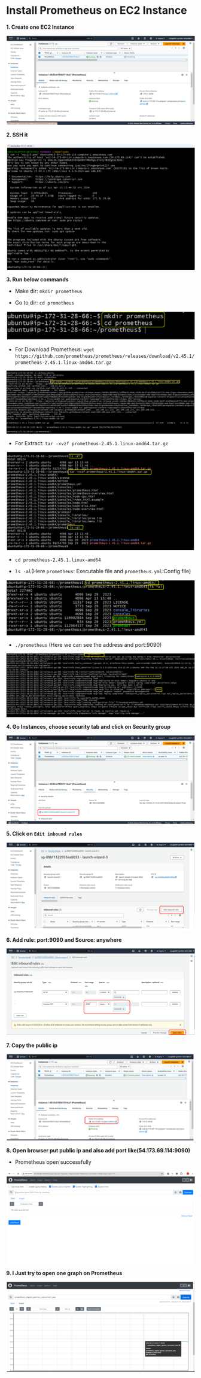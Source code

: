# Install Prometheus on EC2 Instance

**1. Create one EC2 Instance**

![Image](./Images/Prometheus/1.png)

**2. SSH it**

![Image](./Images/Prometheus/2.png)

**3. Run below commands**

- Make dir: `mkdir prometheus`

- Go to dir: `cd prometheus`

![Image](./Images/Prometheus/3.png)

- For Download Prometheus: `wget https://github.com/prometheus/prometheus/releases/download/v2.45.1/prometheus-2.45.1.linux-amd64.tar.gz`

![Image](./Images/Prometheus/4.png)

- For Extract: `tar -xvzf prometheus-2.45.1.linux-amd64.tar.gz`

![Image](./Images/Prometheus/5.png)
- `cd prometheus-2.45.1.linux-amd64`

- `ls -al`(Here `prometheus`: Executable file and `prometheus.yml`:Config file)

![Image](./Images/Prometheus/7.png)

- `./prometheus` (Here we can see the address and port:9090)

![Image](./Images/Prometheus/8.png)

**4. Go Instances, choose security tab and click on Security group**

![Image](./Images/Prometheus/9.png)

**5. Click on `Edit inbound rules`**

![Image](./Images/Prometheus/10.png)

**6. Add rule: port:9090 and Source: anywhere**

![Image](./Images/Prometheus/11.png)

**7. Copy the public ip**

![Image](./Images/Prometheus/12.png)

**8. Open browser put public ip and also add port like(54.173.69.114:9090)**

- Prometheus open successfully

![Image](./Images/Prometheus/13.png)

**9. I Just try to open one graph on Prometheus**

![Image](./Images/Prometheus/14.png)
